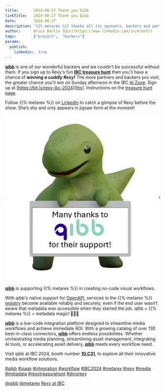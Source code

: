 ```yaml
---
title:       2024-08-27 Thank you Qibb
linkTitle:   2024-08-27 Thank you Qibb
date:        2024-08-27
description: "{{% metarex %}} thanks all its sponsors, backers and partners"
author:      Bruce Devlin [@in](https://www.linkedin.com/in/mrmxf/)
tags:        ["project",  "backers"]
params:
  publish:
    linkedin:  true
---
```


**[qibb][web]** is one of our wonderful backers and we couldn’t be successful
without them. If you sign up to Rexy's fun **[IBC treasure hunt][ths]** then
you'll have a chance of ***winning a cuddly Rexy!*** The more partners and
backers you visit, the greater chance you'll win on Sunday afternoon in the IBC
[AI Zone][rxydraw]. Sign up at [https://bit.ly/rexy-ibc-2024][ths].
Instructions on the [treasure hunt page][thp].

Follow {{% metarex %}} on [LinkedIn][limrx] to catch a glimpse of Rexy before
the show. She’s shy and only appears in jigsaw form at the moment!

<img class="ui centered bordered rounded image" src="featured-qibb.png" alt="qibb">

**[qibb][web]** is supporting {{% metarex %}} in creating no-code visual
workflows.

With qibb's native support for [OpenAPI][oapi], services in the {{% metarex %}}
[registry][reg] become available reliably and securely, even if the end user
wasn’t aware that metadata was accessible when they started the job. qibb + {{%
metarex %}} = metadata magic! 🦖✨✨

**[qibb][web]** is a low-code integration platform designed to streamline media
workflows and achieve immediate ROI. With a growing catalog of over 130
best-in-class connectors, **[qibb][web]** offers endless possibilities. Whether
orchestrating media planning, streamlining asset management, integrating AI
tools, or accelerating asset delivery, **[qibb][web]** meets every workflow
need.

Visit qibb at IBC 2024, booth number **[10.C31]**, to explore all their innovative
media workflow solutions.

[#qibb](https://www.linkedin.com/search/results/all/?keywords=%23qibb)
[#ipaas](https://www.linkedin.com/search/results/all/?keywords=%23ipaas)
[#integration](https://www.linkedin.com/search/results/all/?keywords=%23integration)
[#workflow](https://www.linkedin.com/search/results/all/?keywords=%23workflow)
[#IBC2024](https://www.linkedin.com/search/results/all/?keywords=%23IBC2024)
[#metarex](https://www.linkedin.com/search/results/all/?keywords=%23metarex)
[#rexy](https://www.linkedin.com/search/results/all/?keywords=%23rexy)
[#media](https://www.linkedin.com/search/results/all/?keywords=%23media)
[#metadata](https://www.linkedin.com/search/results/all/?keywords=%23metadata)
[#rexytreasurehunt](https://www.linkedin.com/search/results/all/?keywords=%23rexytreasurehunt)
[#dinorexy](https://www.linkedin.com/search/results/all/?keywords=%23dinorexy)

<i class="linkedin icon"></i>[@qibb](https://www.linkedin.com/company/qibb-techtriq/)
<i class="linkedin icon"></i>[@metarex][limrx]
<i class="linkedin icon"></i>[Rexy at IBC][lirxy]

[web]:    https://qibb.com/
[10.C31]: https://ibc2024.mapyourshow.com/8_0/floorplan/?st=keyword&sv=10..c31&hallID=F&selectedBooth=10.C31

[dmo]:     https://metarex.media/app/demos/
[limrx]:   https://uk.linkedin.com/company/metarex-media
[lirxy]:   https://www.linkedin.com/search/results/all/?keywords=%23ibc2024%20%23metarex%20%23rexy
[rxydraw]: https://ibc2024.mapyourshow.com/8_0/floorplan/?st=keyword&hallID=J&sv=V-NOVA&selectedBooth=14.AI03
[ths]:     https://bit.ly/rexy-ibc-2024
[thp]:     /project/treasure-hunt/
[reg]:     https://metarex.media/app/reg/
[oapi]:    https://swagger.io/specification/
